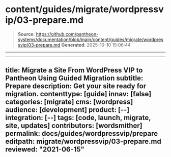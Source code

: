 # content/guides/migrate/wordpressvip/03-prepare.md

> **Source**: https://github.com/pantheon-systems/documentation/blob/main/content/guides/migrate/wordpressvip/03-prepare.md
> **Generated**: 2025-10-10 15:06:44

---

---
title: Migrate a Site From WordPress VIP to Pantheon Using Guided Migration
subtitle: Prepare
description: Get your site ready for migration.
contenttype: [guide]
innav: [false]
categories: [migrate]
cms: [wordpress]
audience: [development]
product: [--]
integration: [--]
tags: [code, launch, migrate, site, updates]
contributors: [wordsmither]
permalink: docs/guides/wordpressvip/prepare
editpath: migrate/wordpressvip/03-prepare.md
reviewed: "2021-06-15"
---

<Partial file="migrate/prepare.md" />